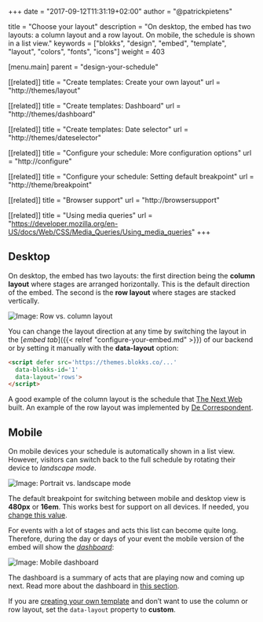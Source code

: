 +++
date            = "2017-09-12T11:31:19+02:00"
author          = "@patrickpietens"

title           = "Choose your layout"
description     = "On desktop, the embed has two layouts: a column layout and a row layout. On mobile, the schedule is shown in a list view."
keywords        = ["blokks", "design", "embed", "template", "layout", "colors", "fonts", "icons"]
weight          = 403

[menu.main]
parent          = "design-your-schedule"

[[related]]
title = "Create templates: Create your own layout"
url = "http://themes/layout"

[[related]]
title = "Create templates: Dashboard"
url = "http://themes/dashboard"

[[related]]
title = "Create templates: Date selector"
url = "http://themes/dateselector"

[[related]]
title = "Configure your schedule: More configuration options"
url = "http://configure"

[[related]]
title = "Configure your schedule: Setting default breakpoint"
url = "http://theme/breakpoint"

[[related]]
title = "Browser support"
url = "http://browsersupport"

[[related]]
title = "Using media queries"
url = "https://developer.mozilla.org/en-US/docs/Web/CSS/Media_Queries/Using_media_queries"
+++

## Desktop
On desktop, the embed has two layouts: the first direction being the **column layout** where stages are arranged horizontally. This is the default direction of the embed. The second is the **row layout** where stages are stacked vertically.

![Image: Row vs. column layout](https://blokks.co/docs/images/rowsandcolumns.gif)

You can change the layout direction at any time by switching the layout in the [*embed tab*]({{< relref "configure-your-embed.md" >}}) of our backend or by setting it manually with the **data-layout** option:

```html
<script defer src='https://themes.blokks.co/...'
  data-blokks-id='1'
  data-layout='rows'>
</script>
```

A good example of the column layout is the schedule that [The Next Web](https://blokks.co/schedules/tnw2017) built. An example of the row layout was implemented by [De Correspondent](https://decorrespondent.nl/evenementen/7/festival-der-vooruitgang/programma).

## Mobile
On mobile devices your schedule is automatically shown in a list view. However, visitors can switch back to the full schedule by rotating their device to *landscape mode*.

![Image: Portrait vs. landscape mode](https://blokks.co/docs/images/animation.gif)

The default breakpoint for switching between mobile and desktop view is **480px** or **16em**. This works best for support on all devices. If needed, you [change this value](http://configure/breakpoints).

For events with a lot of stages and acts this list can become quite long. Therefore, during the day or days of your event the mobile version of the embed will show the [*dashboard*](http://design/dashboard):

![Image: Mobile dashboard](http://dashboard.png)

The dashboard is a summary of acts that are playing now and coming up next. Read more about the dashboard in [this section](http://themes/structure#dashboard).

<span class='note'>If you are [creating your own template](http://themes/intro) and don’t want to use the column or row layout, set the `data-layout` property to **custom**.</span>